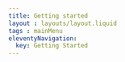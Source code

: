 ```yaml
---
title: Getting started
layout : layouts/layout.liquid
tags : mainMenu
eleventyNavigation:
  key: Getting Started
---
```

<!-- use eleventyExcludeFromCollections to true or give different tag -->